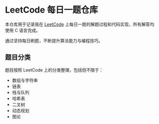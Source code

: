 # LeetCode 每日一题仓库

本仓库用于记录我在 [LeetCode](https://leetcode.com/) 上每日一题的解题过程和代码实现，所有解答均使用 C 语言完成。

通过坚持每日刷题，不断提升算法能力与编程技巧。

## 题目分类

题目按照 LeetCode 上的分类整理，包括但不限于：
- 数组与字符串
- 链表
- 栈与队列
- 哈希表
- 二叉树
- 动态规划
- 图论

